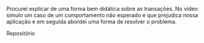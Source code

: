 Procurei explicar de uma forma bem didática sobre as transações.
No vídeo simulo um caso de um comportamento não esperado e que prejudica nossa aplicação e em seguida abordei uma forma de resolver o problema.

Repositório